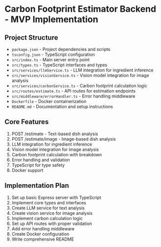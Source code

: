 # Carbon Footprint Estimator Backend - MVP Implementation

## Project Structure
- `package.json` - Project dependencies and scripts
- `tsconfig.json` - TypeScript configuration
- `src/index.ts` - Main server entry point
- `src/types.ts` - TypeScript interfaces and types
- `src/services/llmService.ts` - LLM integration for ingredient inference
- `src/services/visionService.ts` - Vision model integration for image analysis
- `src/services/carbonService.ts` - Carbon footprint calculation logic
- `src/routes/estimate.ts` - API routes for estimation endpoints
- `src/middleware/errorHandler.ts` - Error handling middleware
- `Dockerfile` - Docker containerization
- `README.md` - Documentation and setup instructions

## Core Features
1. POST /estimate - Text-based dish analysis
2. POST /estimate/image - Image-based dish analysis
3. LLM integration for ingredient inference
4. Vision model integration for image analysis
5. Carbon footprint calculation with breakdown
6. Error handling and validation
7. TypeScript for type safety
8. Docker support

## Implementation Plan
1. Set up basic Express server with TypeScript
2. Implement core types and interfaces
3. Create LLM service for text analysis
4. Create vision service for image analysis
5. Implement carbon calculation logic
6. Set up API routes with proper validation
7. Add error handling middleware
8. Create Docker configuration
9. Write comprehensive README